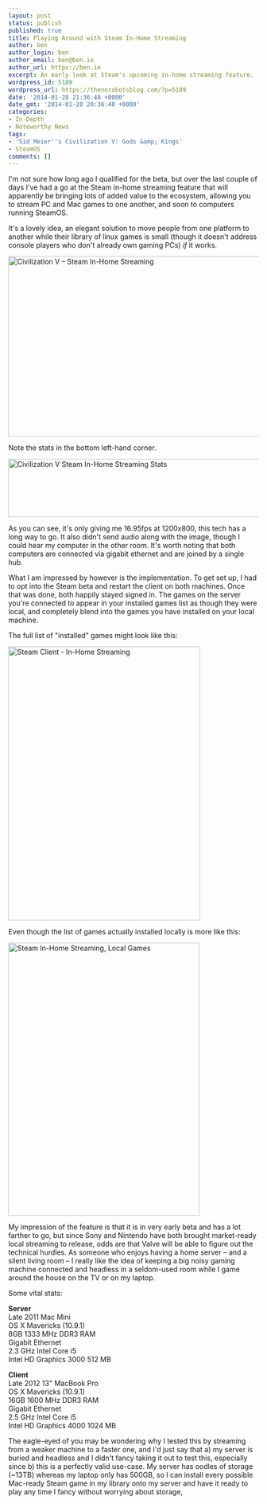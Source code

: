 ```yaml
---
layout: post
status: publish
published: true
title: Playing Around with Steam In-Home Streaming
author: ben
author_login: ben
author_email: ben@ben.ie
author_url: https://ben.ie
excerpt: An early look at Steam's upcoming in-home streaming feature.
wordpress_id: 5189
wordpress_url: https://thenorobotsblog.com/?p=5189
date: '2014-01-28 21:36:48 +0000'
date_gmt: '2014-01-28 20:36:48 +0000'
categories:
- In-Depth
- Noteworthy News
tags:
- 'Sid Meier''s Civilization V: Gods &amp; Kings'
- SteamOS
comments: []
---
```

<p>I'm not sure how long ago I qualified for the beta, but over the last couple of days I've had a go at the Steam in-home streaming feature that will apparently be bringing lots of added value to the ecosystem, allowing you to stream PC and Mac games to one another, and soon to computers running SteamOS.</p>
<p>It's a lovely idea, an elegant solution to move people from one platform to another while their library of linux games is small (though it doesn't address console players who don't already own gaming PCs) <em>if</em> it works.</p>
<p><img class="aligncenter size-large wp-image-5191" alt="Civilization V – Steam In-Home Streaming" src="assets/uploads/norobots/uploads/2014/01/Screen-Shot-2014-01-28-at-20.06.48-1024x640.png" width="580" height="362" /></p>
<p>Note the stats in the bottom left-hand corner.</p>
<p><img class="aligncenter size-full wp-image-5190" alt="Civilization V Steam In-Home Streaming Stats" src="assets/uploads/norobots/uploads/2014/01/Screen_Shot_2014-01-28_at_20_06_48.jpg" width="580" height="117" /></p>
<p>As you can see, it's only giving me 16.95fps at 1200x800, this tech has a long way to go. It also didn't send audio along with the image, though I could hear my computer in the other room. It's worth noting that both computers are connected via gigabit ethernet and are joined by a single hub.</p>
<p>What I am impressed by however is the implementation. To get set up, I had to opt into the Steam beta and restart the client on both machines. Once that was done, both happily stayed signed in. The games on the server you're connected to appear in your installed games list as though they were local, and completely blend into the games you have installed on your local machine.</p>
<p>The full list of "installed" games might look like this:</p>
<p><img class="aligncenter size-full wp-image-5192" alt="Steam Client - In-Home Streaming" src="assets/uploads/norobots/uploads/2014/01/Screen-Shot-2014-01-28-at-20.22.12.png" width="386" height="550" /></p>
<p>Even though the list of games actually installed locally is more like this:</p>
<p><img class="aligncenter size-full wp-image-5193" alt="Steam In-Home Streaming, Local Games" src="assets/uploads/norobots/uploads/2014/01/Screen-Shot-2014-01-28-at-20.22.22.png" width="385" height="548" /></p>
<p>My impression of the feature is that it is in very early beta and has a lot farther to go, but since Sony and Nintendo have both brought market-ready local streaming to release, odds are that Valve will be able to figure out the technical hurdles. As someone who enjoys having a home server – and a silent living room – I really like the idea of keeping a big noisy gaming machine connected and headless in a seldom-used room while I game around the house on the TV or on my laptop.</p>
<p>Some vital stats:</p>
<p><strong>Server</strong><br />
Late 2011 Mac Mini<br />
OS X Mavericks (10.9.1)<br />
8GB 1333 MHz DDR3 RAM<br />
Gigabit Ethernet<br />
2.3 GHz Intel Core i5<br />
Intel HD Graphics 3000 512 MB</p>
<p><strong>Client</strong><br />
Late 2012 13" MacBook Pro<br />
OS X Mavericks (10.9.1)<br />
16GB 1600 MHz DDR3 RAM<br />
Gigabit Ethernet<br />
2.5 GHz Intel Core i5<br />
Intel HD Graphics 4000 1024 MB</p>
<p>The eagle-eyed of you may be wondering why I tested this by streaming from a weaker machine to a faster one, and I'd just say that a) my server is buried and headless and I didn't fancy taking it out to test this, especially since b) this is a perfectly valid use-case. My server has oodles of storage (~13TB) whereas my laptop only has 500GB, so I can install every possible Mac-ready Steam game in my library onto my server and have it ready to play any time I fancy without worrying about storage,</p>
